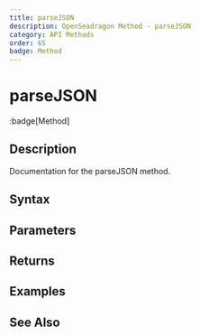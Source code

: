 ```yaml
---
title: parseJSON
description: OpenSeadragon Method - parseJSON
category: API Methods
order: 65
badge: Method
---
```


# parseJSON

:badge[Method]

## Description

Documentation for the parseJSON method.

## Syntax

## Parameters

## Returns

## Examples

## See Also

